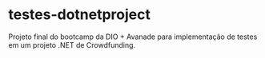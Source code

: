 # testes-dotnetproject
Projeto final do bootcamp da DIO + Avanade para implementação de testes em um projeto .NET de Crowdfunding.
